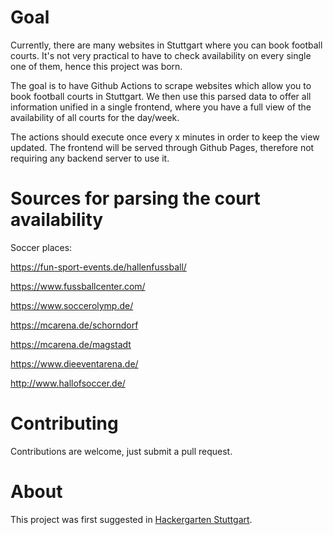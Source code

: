 # Goal

Currently, there are many websites in Stuttgart where you can book football courts. It's
not very practical to have to check availability on every single one of them, hence this project was
born.

The goal is to have Github Actions to scrape websites which allow you to book football courts in
Stuttgart. We then use this parsed data to offer all information unified in a single frontend, where
you have a full view of the availability of all courts for the day/week.

The actions should execute once every x minutes in order to keep the view updated. The frontend will be served through Github Pages, therefore not requiring any backend server to use it.

# Sources for parsing the court availability

Soccer places:

https://fun-sport-events.de/hallenfussball/

https://www.fussballcenter.com/

https://www.soccerolymp.de/

https://mcarena.de/schorndorf

https://mcarena.de/magstadt

https://www.dieeventarena.de/

http://www.hallofsoccer.de/

# Contributing

Contributions are welcome, just submit a pull request.

# About

This project was first suggested in [Hackergarten Stuttgart](https://www.meetup.com/hackergarten-stuttgart/events/292448297/).

